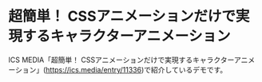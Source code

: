 # 超簡単！ CSSアニメーションだけで実現するキャラクターアニメーション
ICS MEDIA「超簡単！ CSSアニメーションだけで実現するキャラクターアニメーション」(https://ics.media/entry/11336)で紹介しているデモです。
